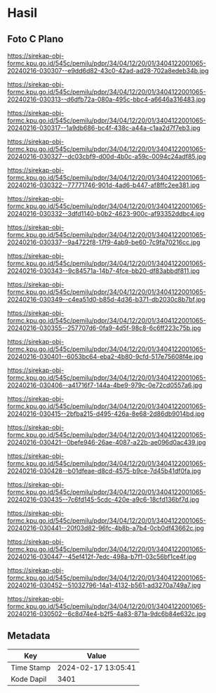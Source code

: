 # Hasil

## Foto C Plano

https://sirekap-obj-formc.kpu.go.id/545c/pemilu/pdpr/34/04/12/20/01/3404122001065-20240216-030307--e9dd6d82-43c0-42ad-ad28-702a8edeb34b.jpg

https://sirekap-obj-formc.kpu.go.id/545c/pemilu/pdpr/34/04/12/20/01/3404122001065-20240216-030313--d6dfb72a-080a-495c-bbc4-a6646a316483.jpg

https://sirekap-obj-formc.kpu.go.id/545c/pemilu/pdpr/34/04/12/20/01/3404122001065-20240216-030317--1a9db686-bc4f-438c-a44a-c1aa2d7f7eb3.jpg

https://sirekap-obj-formc.kpu.go.id/545c/pemilu/pdpr/34/04/12/20/01/3404122001065-20240216-030327--dc03cbf9-d00d-4b0c-a59c-0094c24adf85.jpg

https://sirekap-obj-formc.kpu.go.id/545c/pemilu/pdpr/34/04/12/20/01/3404122001065-20240216-030322--77771746-901d-4ad6-b447-af8ffc2ee381.jpg

https://sirekap-obj-formc.kpu.go.id/545c/pemilu/pdpr/34/04/12/20/01/3404122001065-20240216-030332--3dfd1140-b0b2-4623-900c-af93352ddbc4.jpg

https://sirekap-obj-formc.kpu.go.id/545c/pemilu/pdpr/34/04/12/20/01/3404122001065-20240216-030337--9a4722f8-17f9-4ab9-be60-7c9fa70216cc.jpg

https://sirekap-obj-formc.kpu.go.id/545c/pemilu/pdpr/34/04/12/20/01/3404122001065-20240216-030343--9c84571a-14b7-4fce-bb20-df83abbdf811.jpg

https://sirekap-obj-formc.kpu.go.id/545c/pemilu/pdpr/34/04/12/20/01/3404122001065-20240216-030349--c4ea51d0-b85d-4d36-b371-db2030c8b7bf.jpg

https://sirekap-obj-formc.kpu.go.id/545c/pemilu/pdpr/34/04/12/20/01/3404122001065-20240216-030355--257707d6-0fa9-4d5f-98c8-6c6ff223c75b.jpg

https://sirekap-obj-formc.kpu.go.id/545c/pemilu/pdpr/34/04/12/20/01/3404122001065-20240216-030401--6053bc64-eba2-4b80-9cfd-517e75608f4e.jpg

https://sirekap-obj-formc.kpu.go.id/545c/pemilu/pdpr/34/04/12/20/01/3404122001065-20240216-030406--a41716f7-144a-4be9-979c-0e72cd0557a6.jpg

https://sirekap-obj-formc.kpu.go.id/545c/pemilu/pdpr/34/04/12/20/01/3404122001065-20240216-030415--2bfba215-d495-426a-8e68-2d86db9014bd.jpg

https://sirekap-obj-formc.kpu.go.id/545c/pemilu/pdpr/34/04/12/20/01/3404122001065-20240216-030421--0befe946-26ae-4087-a22b-ae096d0ac439.jpg

https://sirekap-obj-formc.kpu.go.id/545c/pemilu/pdpr/34/04/12/20/01/3404122001065-20240216-030428--b01dfeae-d8cd-4575-b9ce-7d45b41df0fa.jpg

https://sirekap-obj-formc.kpu.go.id/545c/pemilu/pdpr/34/04/12/20/01/3404122001065-20240216-030435--7c6fd145-5cdc-420e-a9c6-18cfd136bf7d.jpg

https://sirekap-obj-formc.kpu.go.id/545c/pemilu/pdpr/34/04/12/20/01/3404122001065-20240216-030441--20f03d82-96fc-4b8b-a7b4-0cb0df43662c.jpg

https://sirekap-obj-formc.kpu.go.id/545c/pemilu/pdpr/34/04/12/20/01/3404122001065-20240216-030447--45ef412f-7edc-498a-b7f1-03c56bf1ce4f.jpg

https://sirekap-obj-formc.kpu.go.id/545c/pemilu/pdpr/34/04/12/20/01/3404122001065-20240216-030452--51032796-14a1-4132-b561-ad3270a749a7.jpg

https://sirekap-obj-formc.kpu.go.id/545c/pemilu/pdpr/34/04/12/20/01/3404122001065-20240216-030502--6c8d74e4-b2f5-4a83-871a-9dc6b84e632c.jpg


## Metadata

| Key        | Value               |
| ---------- | ------------------- |
| Time Stamp | 2024-02-17 13:05:41 |
| Kode Dapil | 3401                |



